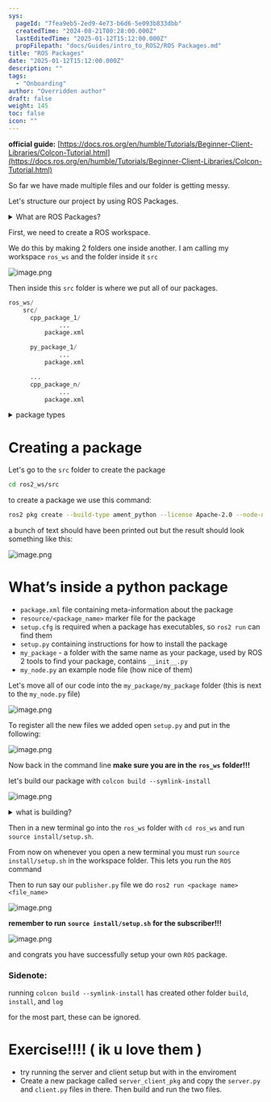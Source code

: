 ```yaml
---
sys:
  pageId: "7fea9eb5-2ed9-4e73-b6d6-5e093b833dbb"
  createdTime: "2024-08-21T00:28:00.000Z"
  lastEditedTime: "2025-01-12T15:12:00.000Z"
  propFilepath: "docs/Guides/intro_to_ROS2/ROS Packages.md"
title: "ROS Packages"
date: "2025-01-12T15:12:00.000Z"
description: ""
tags:
  - "Onboarding"
author: "Overridden author"
draft: false
weight: 145
toc: false
icon: ""
---
```


**official guide:** [https://docs.ros.org/en/humble/Tutorials/Beginner-Client-Libraries/Colcon-Tutorial.html](https://docs.ros.org/en/humble/Tutorials/Beginner-Client-Libraries/Colcon-Tutorial.html)

So far we have made multiple files and our folder is getting messy.

Let's structure our project by using ROS Packages.

<details>

<summary>What are ROS Packages?</summary>

ROS Packages are, as the name implies, packages of code that are highly sharable between ROS developers.

They consist of a folder, `package.xml` file, and source code

```python
      cpp_package_1/
		      ... imagine much code files here ..
          package.xml
```

</details>

First, we need to create a ROS workspace.

We do this by making 2 folders one inside another. I am calling my workspace `ros_ws` and the folder inside it `src`

![image.png](https://prod-files-secure.s3.us-west-2.amazonaws.com/d518164a-d88e-44d1-a4ee-3adb3bd8bce0/70706947-fd18-4537-a67b-e12946812d31/image.png?X-Amz-Algorithm=AWS4-HMAC-SHA256&X-Amz-Content-Sha256=UNSIGNED-PAYLOAD&X-Amz-Credential=ASIAZI2LB4666BF4A73A%2F20250415%2Fus-west-2%2Fs3%2Faws4_request&X-Amz-Date=20250415T170754Z&X-Amz-Expires=3600&X-Amz-Security-Token=IQoJb3JpZ2luX2VjEKj%2F%2F%2F%2F%2F%2F%2F%2F%2F%2FwEaCXVzLXdlc3QtMiJHMEUCIDuVDsf%2BocaJz4ze3LLIXL%2FFnLtag2q%2By4igtbvDXkL%2FAiEAwZ0Qf1UR9F%2BvgSlQdxHXGXSYac%2BdTQCMCBNkZ4WDKsIq%2FwMIMRAAGgw2Mzc0MjMxODM4MDUiDOC1ZNXkD443nC4c0CrcA2GTIQWOuodlERiFDgCOm74i4gECJQ9RXe3ayJ%2F50E4851Qm%2FI9ZR33mqTPdQ28Cmw3TsSWW0y1ePqFyqRevM78UKiVvQo7KlJdQZpVJyuBfw9wIXx5r7G8rjU5CyGg0YY96xX57prN1OgralClYgkhjWwc8zBlZQbTHoP1p1cEqpr4mLqwT%2BIVoJsHniTIC1apUu5lriMkOT5k05kqAw%2FyHhvQN7y4tTTaW7nsmzO%2Fyi0Nv9wkvz0AD3bwg5y0BMWhFu9dnlqrwW%2FjtQW7iOFWJPFbIPqjXxMr3coCq8pNcL73sjo9%2BrsNXuH8y1icl%2BcNmGGKMsK8lF0AcM6qKfSvFItVlPJT4xhxQICD%2B%2BEGn%2Fdo95G9hvMqqJhW7zy12liGfqSQDRLwxzDd0fCnpYu%2BwgWjlQev%2BQMn2glCuPX%2B5%2BH734Bemx4NK8sHxPyzCafshmTK1HmWUlFjLIsruINYiZ6c4gd6sixUv7iliCrSIJiCUacacKd6VT46IAkaJxiCtRUZNVV5SkmkSKds6B84ntBe0BTqrWBfenHtFdNGDQiDA7MvEESuPimtLI6RyAfD2L6FVVST9pJFmSywsIT6TmmLvTMlw%2Bxu6HkVOOasf%2F2XxWE5LgVK0ap6aMIqF%2Br8GOqUBM05Y37WNi%2BSlKIEYhzt7vjZh%2B3df6nRKeNWFKq1Cn6%2BQi%2FMuxEBcNBNUMl9za98fHVchvzMUM4q4xTQkYInzquLCzpR8pcKxIzcEnOLD6P62YDHuQks0SWfCto%2FehqepuTx0QXsaKn%2Fz0kEGLgjuOUWkVg7bKutaC7t11yToNJqmXiMed7Qs7DftgV9YZvTFNZ5FsIlLKvSPU6xaxaHbmvds%2B5v0&X-Amz-Signature=e40cd001cc2cc9c87eae9df95e36014903569d742848c9800240c161b599bd56&X-Amz-SignedHeaders=host&x-id=GetObject)

Then inside this `src` folder is where we put all of our packages.

```python
ros_ws/
    src/
      cpp_package_1/
		      ...
          package.xml

      py_package_1/
		      ...
          package.xml

      ...
      cpp_package_n/
		      ...
          package.xml

```

<details>

<summary>package types</summary>

packages can be either `C++` or python.

the intern file structure is different for each but for this guide we will stick to creating python packages

</details>

# Creating a package

Let's go to the `src` folder to create the package

```bash
cd ros2_ws/src
```

to create a package we use this command:

```bash
ros2 pkg create --build-type ament_python --license Apache-2.0 --node-name my_node my_package
```

a bunch of text should have been printed out but the result should look something like this:

![image.png](https://prod-files-secure.s3.us-west-2.amazonaws.com/d518164a-d88e-44d1-a4ee-3adb3bd8bce0/e6cf1e3f-8512-4a3e-b131-079f800bf3e8/image.png?X-Amz-Algorithm=AWS4-HMAC-SHA256&X-Amz-Content-Sha256=UNSIGNED-PAYLOAD&X-Amz-Credential=ASIAZI2LB4666BF4A73A%2F20250415%2Fus-west-2%2Fs3%2Faws4_request&X-Amz-Date=20250415T170754Z&X-Amz-Expires=3600&X-Amz-Security-Token=IQoJb3JpZ2luX2VjEKj%2F%2F%2F%2F%2F%2F%2F%2F%2F%2FwEaCXVzLXdlc3QtMiJHMEUCIDuVDsf%2BocaJz4ze3LLIXL%2FFnLtag2q%2By4igtbvDXkL%2FAiEAwZ0Qf1UR9F%2BvgSlQdxHXGXSYac%2BdTQCMCBNkZ4WDKsIq%2FwMIMRAAGgw2Mzc0MjMxODM4MDUiDOC1ZNXkD443nC4c0CrcA2GTIQWOuodlERiFDgCOm74i4gECJQ9RXe3ayJ%2F50E4851Qm%2FI9ZR33mqTPdQ28Cmw3TsSWW0y1ePqFyqRevM78UKiVvQo7KlJdQZpVJyuBfw9wIXx5r7G8rjU5CyGg0YY96xX57prN1OgralClYgkhjWwc8zBlZQbTHoP1p1cEqpr4mLqwT%2BIVoJsHniTIC1apUu5lriMkOT5k05kqAw%2FyHhvQN7y4tTTaW7nsmzO%2Fyi0Nv9wkvz0AD3bwg5y0BMWhFu9dnlqrwW%2FjtQW7iOFWJPFbIPqjXxMr3coCq8pNcL73sjo9%2BrsNXuH8y1icl%2BcNmGGKMsK8lF0AcM6qKfSvFItVlPJT4xhxQICD%2B%2BEGn%2Fdo95G9hvMqqJhW7zy12liGfqSQDRLwxzDd0fCnpYu%2BwgWjlQev%2BQMn2glCuPX%2B5%2BH734Bemx4NK8sHxPyzCafshmTK1HmWUlFjLIsruINYiZ6c4gd6sixUv7iliCrSIJiCUacacKd6VT46IAkaJxiCtRUZNVV5SkmkSKds6B84ntBe0BTqrWBfenHtFdNGDQiDA7MvEESuPimtLI6RyAfD2L6FVVST9pJFmSywsIT6TmmLvTMlw%2Bxu6HkVOOasf%2F2XxWE5LgVK0ap6aMIqF%2Br8GOqUBM05Y37WNi%2BSlKIEYhzt7vjZh%2B3df6nRKeNWFKq1Cn6%2BQi%2FMuxEBcNBNUMl9za98fHVchvzMUM4q4xTQkYInzquLCzpR8pcKxIzcEnOLD6P62YDHuQks0SWfCto%2FehqepuTx0QXsaKn%2Fz0kEGLgjuOUWkVg7bKutaC7t11yToNJqmXiMed7Qs7DftgV9YZvTFNZ5FsIlLKvSPU6xaxaHbmvds%2B5v0&X-Amz-Signature=2a3b06639f3a6e88de57f990c34bbabc184937478d04003cac66eb5027fec5a2&X-Amz-SignedHeaders=host&x-id=GetObject)

# What’s inside a python package

- `package.xml` file containing meta-information about the package
- `resource/<package_name>` marker file for the package
- `setup.cfg` is required when a package has executables, so `ros2 run` can find them
- `setup.py` containing instructions for how to install the package
- `my_package` - a folder with the same name as your package, used by ROS 2 tools to find your package, contains `__init__.py`
- `my_node.py` an example node file (how nice of them)

Let's move all of our code into the `my_package/my_package` folder (this is next to the `my_node.py` file)

![image.png](https://prod-files-secure.s3.us-west-2.amazonaws.com/d518164a-d88e-44d1-a4ee-3adb3bd8bce0/9ce58f11-0da9-4d3e-b86d-506a9685d378/image.png?X-Amz-Algorithm=AWS4-HMAC-SHA256&X-Amz-Content-Sha256=UNSIGNED-PAYLOAD&X-Amz-Credential=ASIAZI2LB4666BF4A73A%2F20250415%2Fus-west-2%2Fs3%2Faws4_request&X-Amz-Date=20250415T170754Z&X-Amz-Expires=3600&X-Amz-Security-Token=IQoJb3JpZ2luX2VjEKj%2F%2F%2F%2F%2F%2F%2F%2F%2F%2FwEaCXVzLXdlc3QtMiJHMEUCIDuVDsf%2BocaJz4ze3LLIXL%2FFnLtag2q%2By4igtbvDXkL%2FAiEAwZ0Qf1UR9F%2BvgSlQdxHXGXSYac%2BdTQCMCBNkZ4WDKsIq%2FwMIMRAAGgw2Mzc0MjMxODM4MDUiDOC1ZNXkD443nC4c0CrcA2GTIQWOuodlERiFDgCOm74i4gECJQ9RXe3ayJ%2F50E4851Qm%2FI9ZR33mqTPdQ28Cmw3TsSWW0y1ePqFyqRevM78UKiVvQo7KlJdQZpVJyuBfw9wIXx5r7G8rjU5CyGg0YY96xX57prN1OgralClYgkhjWwc8zBlZQbTHoP1p1cEqpr4mLqwT%2BIVoJsHniTIC1apUu5lriMkOT5k05kqAw%2FyHhvQN7y4tTTaW7nsmzO%2Fyi0Nv9wkvz0AD3bwg5y0BMWhFu9dnlqrwW%2FjtQW7iOFWJPFbIPqjXxMr3coCq8pNcL73sjo9%2BrsNXuH8y1icl%2BcNmGGKMsK8lF0AcM6qKfSvFItVlPJT4xhxQICD%2B%2BEGn%2Fdo95G9hvMqqJhW7zy12liGfqSQDRLwxzDd0fCnpYu%2BwgWjlQev%2BQMn2glCuPX%2B5%2BH734Bemx4NK8sHxPyzCafshmTK1HmWUlFjLIsruINYiZ6c4gd6sixUv7iliCrSIJiCUacacKd6VT46IAkaJxiCtRUZNVV5SkmkSKds6B84ntBe0BTqrWBfenHtFdNGDQiDA7MvEESuPimtLI6RyAfD2L6FVVST9pJFmSywsIT6TmmLvTMlw%2Bxu6HkVOOasf%2F2XxWE5LgVK0ap6aMIqF%2Br8GOqUBM05Y37WNi%2BSlKIEYhzt7vjZh%2B3df6nRKeNWFKq1Cn6%2BQi%2FMuxEBcNBNUMl9za98fHVchvzMUM4q4xTQkYInzquLCzpR8pcKxIzcEnOLD6P62YDHuQks0SWfCto%2FehqepuTx0QXsaKn%2Fz0kEGLgjuOUWkVg7bKutaC7t11yToNJqmXiMed7Qs7DftgV9YZvTFNZ5FsIlLKvSPU6xaxaHbmvds%2B5v0&X-Amz-Signature=6371877c7550caf0d463784a493d6386f14e737a99cfeda59d97adfc771d9904&X-Amz-SignedHeaders=host&x-id=GetObject)

To register all the new files we added open `setup.py` and put in the following:

![image.png](https://prod-files-secure.s3.us-west-2.amazonaws.com/d518164a-d88e-44d1-a4ee-3adb3bd8bce0/1cd7c262-4cae-4496-9d75-c178537d24a2/image.png?X-Amz-Algorithm=AWS4-HMAC-SHA256&X-Amz-Content-Sha256=UNSIGNED-PAYLOAD&X-Amz-Credential=ASIAZI2LB4666BF4A73A%2F20250415%2Fus-west-2%2Fs3%2Faws4_request&X-Amz-Date=20250415T170754Z&X-Amz-Expires=3600&X-Amz-Security-Token=IQoJb3JpZ2luX2VjEKj%2F%2F%2F%2F%2F%2F%2F%2F%2F%2FwEaCXVzLXdlc3QtMiJHMEUCIDuVDsf%2BocaJz4ze3LLIXL%2FFnLtag2q%2By4igtbvDXkL%2FAiEAwZ0Qf1UR9F%2BvgSlQdxHXGXSYac%2BdTQCMCBNkZ4WDKsIq%2FwMIMRAAGgw2Mzc0MjMxODM4MDUiDOC1ZNXkD443nC4c0CrcA2GTIQWOuodlERiFDgCOm74i4gECJQ9RXe3ayJ%2F50E4851Qm%2FI9ZR33mqTPdQ28Cmw3TsSWW0y1ePqFyqRevM78UKiVvQo7KlJdQZpVJyuBfw9wIXx5r7G8rjU5CyGg0YY96xX57prN1OgralClYgkhjWwc8zBlZQbTHoP1p1cEqpr4mLqwT%2BIVoJsHniTIC1apUu5lriMkOT5k05kqAw%2FyHhvQN7y4tTTaW7nsmzO%2Fyi0Nv9wkvz0AD3bwg5y0BMWhFu9dnlqrwW%2FjtQW7iOFWJPFbIPqjXxMr3coCq8pNcL73sjo9%2BrsNXuH8y1icl%2BcNmGGKMsK8lF0AcM6qKfSvFItVlPJT4xhxQICD%2B%2BEGn%2Fdo95G9hvMqqJhW7zy12liGfqSQDRLwxzDd0fCnpYu%2BwgWjlQev%2BQMn2glCuPX%2B5%2BH734Bemx4NK8sHxPyzCafshmTK1HmWUlFjLIsruINYiZ6c4gd6sixUv7iliCrSIJiCUacacKd6VT46IAkaJxiCtRUZNVV5SkmkSKds6B84ntBe0BTqrWBfenHtFdNGDQiDA7MvEESuPimtLI6RyAfD2L6FVVST9pJFmSywsIT6TmmLvTMlw%2Bxu6HkVOOasf%2F2XxWE5LgVK0ap6aMIqF%2Br8GOqUBM05Y37WNi%2BSlKIEYhzt7vjZh%2B3df6nRKeNWFKq1Cn6%2BQi%2FMuxEBcNBNUMl9za98fHVchvzMUM4q4xTQkYInzquLCzpR8pcKxIzcEnOLD6P62YDHuQks0SWfCto%2FehqepuTx0QXsaKn%2Fz0kEGLgjuOUWkVg7bKutaC7t11yToNJqmXiMed7Qs7DftgV9YZvTFNZ5FsIlLKvSPU6xaxaHbmvds%2B5v0&X-Amz-Signature=e6f0f20e6a8b5edab2607532a5f08d3ea6ec8ac22a547dc1e6fea70d68631ad8&X-Amz-SignedHeaders=host&x-id=GetObject)

Now back in the command line **make sure you are in the** **`ros_ws`** **folder!!!**

let's build our package with `colcon build --symlink-install`

![image.png](https://prod-files-secure.s3.us-west-2.amazonaws.com/d518164a-d88e-44d1-a4ee-3adb3bd8bce0/2f2a0d27-b173-48fd-b189-5f5c0ce65619/image.png?X-Amz-Algorithm=AWS4-HMAC-SHA256&X-Amz-Content-Sha256=UNSIGNED-PAYLOAD&X-Amz-Credential=ASIAZI2LB4666BF4A73A%2F20250415%2Fus-west-2%2Fs3%2Faws4_request&X-Amz-Date=20250415T170754Z&X-Amz-Expires=3600&X-Amz-Security-Token=IQoJb3JpZ2luX2VjEKj%2F%2F%2F%2F%2F%2F%2F%2F%2F%2FwEaCXVzLXdlc3QtMiJHMEUCIDuVDsf%2BocaJz4ze3LLIXL%2FFnLtag2q%2By4igtbvDXkL%2FAiEAwZ0Qf1UR9F%2BvgSlQdxHXGXSYac%2BdTQCMCBNkZ4WDKsIq%2FwMIMRAAGgw2Mzc0MjMxODM4MDUiDOC1ZNXkD443nC4c0CrcA2GTIQWOuodlERiFDgCOm74i4gECJQ9RXe3ayJ%2F50E4851Qm%2FI9ZR33mqTPdQ28Cmw3TsSWW0y1ePqFyqRevM78UKiVvQo7KlJdQZpVJyuBfw9wIXx5r7G8rjU5CyGg0YY96xX57prN1OgralClYgkhjWwc8zBlZQbTHoP1p1cEqpr4mLqwT%2BIVoJsHniTIC1apUu5lriMkOT5k05kqAw%2FyHhvQN7y4tTTaW7nsmzO%2Fyi0Nv9wkvz0AD3bwg5y0BMWhFu9dnlqrwW%2FjtQW7iOFWJPFbIPqjXxMr3coCq8pNcL73sjo9%2BrsNXuH8y1icl%2BcNmGGKMsK8lF0AcM6qKfSvFItVlPJT4xhxQICD%2B%2BEGn%2Fdo95G9hvMqqJhW7zy12liGfqSQDRLwxzDd0fCnpYu%2BwgWjlQev%2BQMn2glCuPX%2B5%2BH734Bemx4NK8sHxPyzCafshmTK1HmWUlFjLIsruINYiZ6c4gd6sixUv7iliCrSIJiCUacacKd6VT46IAkaJxiCtRUZNVV5SkmkSKds6B84ntBe0BTqrWBfenHtFdNGDQiDA7MvEESuPimtLI6RyAfD2L6FVVST9pJFmSywsIT6TmmLvTMlw%2Bxu6HkVOOasf%2F2XxWE5LgVK0ap6aMIqF%2Br8GOqUBM05Y37WNi%2BSlKIEYhzt7vjZh%2B3df6nRKeNWFKq1Cn6%2BQi%2FMuxEBcNBNUMl9za98fHVchvzMUM4q4xTQkYInzquLCzpR8pcKxIzcEnOLD6P62YDHuQks0SWfCto%2FehqepuTx0QXsaKn%2Fz0kEGLgjuOUWkVg7bKutaC7t11yToNJqmXiMed7Qs7DftgV9YZvTFNZ5FsIlLKvSPU6xaxaHbmvds%2B5v0&X-Amz-Signature=79a1ba0819e27f2c745a4ecdf0f9f2a6eb0326906937e4c8253fc02afb2f3d10&X-Amz-SignedHeaders=host&x-id=GetObject)

<details>

<summary>what is building?</summary>

if you are a CS major at Rose-Hulman you will learn the answer to this in CSSE132

but TLDR; is it combines all the code files into one program that can be run easily 

</details>

Then in a new terminal go into the `ros_ws` folder with `cd ros_ws` and run `source install/setup.sh`. 

From now on whenever you open a new terminal you must run `source install/setup.sh` in the workspace folder. This lets you run the `ROS` command

Then to run say our `publisher.py` file we do `ros2 run <package name> <file_name>`

![image.png](https://prod-files-secure.s3.us-west-2.amazonaws.com/d518164a-d88e-44d1-a4ee-3adb3bd8bce0/4f4b1219-3a44-4632-aa0a-ce3471699f59/image.png?X-Amz-Algorithm=AWS4-HMAC-SHA256&X-Amz-Content-Sha256=UNSIGNED-PAYLOAD&X-Amz-Credential=ASIAZI2LB4666BF4A73A%2F20250415%2Fus-west-2%2Fs3%2Faws4_request&X-Amz-Date=20250415T170754Z&X-Amz-Expires=3600&X-Amz-Security-Token=IQoJb3JpZ2luX2VjEKj%2F%2F%2F%2F%2F%2F%2F%2F%2F%2FwEaCXVzLXdlc3QtMiJHMEUCIDuVDsf%2BocaJz4ze3LLIXL%2FFnLtag2q%2By4igtbvDXkL%2FAiEAwZ0Qf1UR9F%2BvgSlQdxHXGXSYac%2BdTQCMCBNkZ4WDKsIq%2FwMIMRAAGgw2Mzc0MjMxODM4MDUiDOC1ZNXkD443nC4c0CrcA2GTIQWOuodlERiFDgCOm74i4gECJQ9RXe3ayJ%2F50E4851Qm%2FI9ZR33mqTPdQ28Cmw3TsSWW0y1ePqFyqRevM78UKiVvQo7KlJdQZpVJyuBfw9wIXx5r7G8rjU5CyGg0YY96xX57prN1OgralClYgkhjWwc8zBlZQbTHoP1p1cEqpr4mLqwT%2BIVoJsHniTIC1apUu5lriMkOT5k05kqAw%2FyHhvQN7y4tTTaW7nsmzO%2Fyi0Nv9wkvz0AD3bwg5y0BMWhFu9dnlqrwW%2FjtQW7iOFWJPFbIPqjXxMr3coCq8pNcL73sjo9%2BrsNXuH8y1icl%2BcNmGGKMsK8lF0AcM6qKfSvFItVlPJT4xhxQICD%2B%2BEGn%2Fdo95G9hvMqqJhW7zy12liGfqSQDRLwxzDd0fCnpYu%2BwgWjlQev%2BQMn2glCuPX%2B5%2BH734Bemx4NK8sHxPyzCafshmTK1HmWUlFjLIsruINYiZ6c4gd6sixUv7iliCrSIJiCUacacKd6VT46IAkaJxiCtRUZNVV5SkmkSKds6B84ntBe0BTqrWBfenHtFdNGDQiDA7MvEESuPimtLI6RyAfD2L6FVVST9pJFmSywsIT6TmmLvTMlw%2Bxu6HkVOOasf%2F2XxWE5LgVK0ap6aMIqF%2Br8GOqUBM05Y37WNi%2BSlKIEYhzt7vjZh%2B3df6nRKeNWFKq1Cn6%2BQi%2FMuxEBcNBNUMl9za98fHVchvzMUM4q4xTQkYInzquLCzpR8pcKxIzcEnOLD6P62YDHuQks0SWfCto%2FehqepuTx0QXsaKn%2Fz0kEGLgjuOUWkVg7bKutaC7t11yToNJqmXiMed7Qs7DftgV9YZvTFNZ5FsIlLKvSPU6xaxaHbmvds%2B5v0&X-Amz-Signature=661b62844abd5d22c9e248311656bf4469434c53259f1d40e628aadf9da11cb1&X-Amz-SignedHeaders=host&x-id=GetObject)

**remember to run** **`source install/setup.sh`** **for the subscriber!!!**

![image.png](https://prod-files-secure.s3.us-west-2.amazonaws.com/d518164a-d88e-44d1-a4ee-3adb3bd8bce0/02121119-dad4-49ec-8356-c956108b4243/image.png?X-Amz-Algorithm=AWS4-HMAC-SHA256&X-Amz-Content-Sha256=UNSIGNED-PAYLOAD&X-Amz-Credential=ASIAZI2LB4666BF4A73A%2F20250415%2Fus-west-2%2Fs3%2Faws4_request&X-Amz-Date=20250415T170754Z&X-Amz-Expires=3600&X-Amz-Security-Token=IQoJb3JpZ2luX2VjEKj%2F%2F%2F%2F%2F%2F%2F%2F%2F%2FwEaCXVzLXdlc3QtMiJHMEUCIDuVDsf%2BocaJz4ze3LLIXL%2FFnLtag2q%2By4igtbvDXkL%2FAiEAwZ0Qf1UR9F%2BvgSlQdxHXGXSYac%2BdTQCMCBNkZ4WDKsIq%2FwMIMRAAGgw2Mzc0MjMxODM4MDUiDOC1ZNXkD443nC4c0CrcA2GTIQWOuodlERiFDgCOm74i4gECJQ9RXe3ayJ%2F50E4851Qm%2FI9ZR33mqTPdQ28Cmw3TsSWW0y1ePqFyqRevM78UKiVvQo7KlJdQZpVJyuBfw9wIXx5r7G8rjU5CyGg0YY96xX57prN1OgralClYgkhjWwc8zBlZQbTHoP1p1cEqpr4mLqwT%2BIVoJsHniTIC1apUu5lriMkOT5k05kqAw%2FyHhvQN7y4tTTaW7nsmzO%2Fyi0Nv9wkvz0AD3bwg5y0BMWhFu9dnlqrwW%2FjtQW7iOFWJPFbIPqjXxMr3coCq8pNcL73sjo9%2BrsNXuH8y1icl%2BcNmGGKMsK8lF0AcM6qKfSvFItVlPJT4xhxQICD%2B%2BEGn%2Fdo95G9hvMqqJhW7zy12liGfqSQDRLwxzDd0fCnpYu%2BwgWjlQev%2BQMn2glCuPX%2B5%2BH734Bemx4NK8sHxPyzCafshmTK1HmWUlFjLIsruINYiZ6c4gd6sixUv7iliCrSIJiCUacacKd6VT46IAkaJxiCtRUZNVV5SkmkSKds6B84ntBe0BTqrWBfenHtFdNGDQiDA7MvEESuPimtLI6RyAfD2L6FVVST9pJFmSywsIT6TmmLvTMlw%2Bxu6HkVOOasf%2F2XxWE5LgVK0ap6aMIqF%2Br8GOqUBM05Y37WNi%2BSlKIEYhzt7vjZh%2B3df6nRKeNWFKq1Cn6%2BQi%2FMuxEBcNBNUMl9za98fHVchvzMUM4q4xTQkYInzquLCzpR8pcKxIzcEnOLD6P62YDHuQks0SWfCto%2FehqepuTx0QXsaKn%2Fz0kEGLgjuOUWkVg7bKutaC7t11yToNJqmXiMed7Qs7DftgV9YZvTFNZ5FsIlLKvSPU6xaxaHbmvds%2B5v0&X-Amz-Signature=715ac4d0e8557e7d36431d9dddb64fe4ca455021deb29e0ef32dc1eb906bbf72&X-Amz-SignedHeaders=host&x-id=GetObject)

and congrats you have successfully setup your own `ROS` package.

### Sidenote:

running `colcon build --symlink-install` has created other folder `build`, `install`, and `log`

for the most part, these can be ignored.

# Exercise!!!! ( ik u love them )

- try running the server and client setup but with in the enviroment
- Create a new package called `server_client_pkg` and copy the `server.py` and `client.py` files in there. Then build and run the two files.
